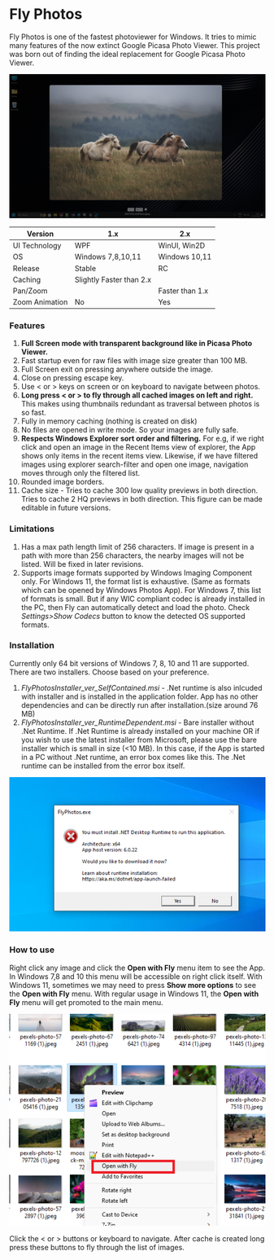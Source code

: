 
# Fly Photos

Fly Photos is one of the fastest photoviewer for Windows. It tries to mimic many features of the now extinct Google Picasa Photo Viewer. This project was born out of finding the ideal replacement for Google Picasa Photo Viewer.

![](https://github.com/riyasy/FlyPhotos/blob/main/Misc/ImagesForDocumentation/03FullScreen.png?raw=true)

| Version        	| 1.x                      	| 2.x             	|
|----------------	|--------------------------	|-----------------	|
| UI Technology     	| WPF                      	| WinUI, Win2D    	|
| OS             	| Windows 7,8,10,11        	| Windows 10,11   	|
| Release        	| Stable                   	| RC              	|
| Caching        	| Slightly Faster than 2.x 	|                 	|
| Pan/Zoom       	|                          	| Faster than 1.x 	|
| Zoom Animation 	| No                       	| Yes             	|

### Features
1. **Full Screen mode with transparent background like in Picasa Photo Viewer.**
2. Fast startup even for raw files with image size greater than 100 MB.
3. Full Screen exit on pressing anywhere outside the image.
4. Close on pressing escape key.
5. Use < or > keys on screen or on keyboard to navigate between photos.
6. **Long press < or > to fly through all cached images on left and right.** This makes using thumbnails redundant as traversal between photos is so fast.
7. Fully in memory caching (nothing is created on disk)
8. No files are opened in write mode. So your images are fully safe.
9. **Respects Windows Explorer sort order and filtering.** For e.g, if we right click and open an image in the Recent Items view of explorer, the App shows only items in the recent items view. Likewise, if we have filtered images using explorer search-filter and open one image, navigation moves through only the filtered list.
10. Rounded image borders.
11. Cache size - Tries to cache 300 low quality previews in both direction. Tries to cache 2 HQ previews in both direction. This figure can be made editable in future versions.

### Limitations
1. Has a max path length limit of 256 characters. If image is present in a path with more than 256 characters, the nearby images will not be listed. Will be fixed in later revisions.
2. Supports image formats supported by Windows Imaging Component only. For Windows 11, the format list is exhaustive. (Same as formats which can be opened by Windows Photos App). For Windows 7, this list of formats is small. But if any WIC compliant codec is already installed in the PC, then Fly can automatically detect and load the photo. Check *Settings>Show Codecs* button to know the detected OS supported formats.


### Installation
Currently only 64 bit versions of Windows 7, 8, 10 and 11 are supported. There are two installers. Choose based on your preference. 

1. *FlyPhotosInstaller_ver_SelfContained.msi*  - .Net runtime is also inlcuded with installer and is installed in the application folder.  App has no other dependencies and can be directly run after installation.(size around 76 MB)
2. *FlyPhotosInstaller_ver_RuntimeDependent.msi*  - Bare installer without .Net Runtime. If .Net Runtime is already installed on your machine OR if you wish to use the latest installer from Microsoft, please use the bare installer which is small in size (<10 MB). In this case, if the App is started in a PC without .Net runtime, an error box comes like this. The .Net runtime can be installed from the error box itself.

![](https://github.com/riyasy/FlyPhotos/blob/main/Misc/ImagesForDocumentation/01netRuntimeError.png?raw=true)

### How to use
Right click any image and click the **Open with Fly** menu item to see the App. In Windows 7,8 and 10 this menu will be accessible on right click itself. With Windows 11, sometimes we may need to press **Show more options** to see the **Open with Fly** menu. With regular usage in Windows 11, the **Open with Fly** menu will get promoted to the main menu.

![](https://github.com/riyasy/FlyPhotos/blob/main/Misc/ImagesForDocumentation/02RightClickMenu.png?raw=true)

Click the < or > buttons or keyboard to navigate. After cache is created long press these buttons to fly through the list of images.





